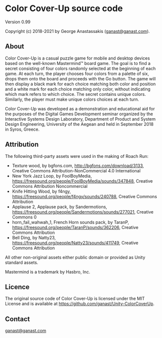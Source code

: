 # Color Cover-Up source code

Version 0.99

Copyright (c) 2018-2021 by George Anastassakis (ganast@ganast.com).

## About

Color Cover-Up is a casual puzzle game for mobile and desktop devices based on the well-known Mastermind™ board game. The goal is to find a secret consisting of four colors randomly selected at the beginning of each game. At each turn, the player chooses four colors from a palette of six, drops them onto the board and proceeds with the Go button. The game will then display a black mark for each choice matching both color and position and a white mark for each choice matching only color, without indicating which mark refers to which choice. The secret contains unique colors. Similarly, the player must make unique colors choices at each turn.

Color Cover-Up was developed as a demonstration and educational aid for the purposes of the Digital Games Development seminar organized by the Interactive Systems Design Laboratory, Department of Product and System Design Engineering, University of the Aegean and held in September 2018 in Syros, Greece.

## Attribution

The following third-party assets were used in the making of Roach Run:

- Texture wood, by bgfons.com, http://bgfons.com/download/3133, Creative Commons Attribution-NonCommercial 4.0 International
- New York Jazz Loop, by FoolBoyMedia, https://freesound.org/people/FoolBoyMedia/sounds/347848, Creative Commons Attribution Noncommercial
- Knife Hitting Wood, by f4ngy, https://freesound.org/people/f4ngy/sounds/240788, Creative Commons Attribution
- Applause 2, Applause pack, by Sandermotions, https://freesound.org/people/Sandermotions/sounds/277021, Creative Commons 0
- horn_fail_wahwah_1, French Horn sounds pack, by TaranP, https://freesound.org/people/TaranP/sounds/362206, Creative Commons Attribution
- Bell Ding, by Natty23, https://freesound.org/people/Natty23/sounds/411749, Creative Commons Attribution

All other non-original assets either public domain or provided as Unity standard assets.

Mastermind is a trademark by Hasbro, Inc.

## Licence

The original source code of Color Cover-Up is licensed under the MIT License and is available at https://github.com/ganast/Unity-ColorCoverUp.

## Contact

ganast@ganast.com

